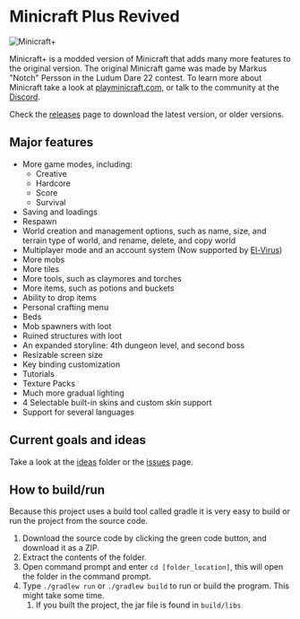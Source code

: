 # Minicraft Plus Revived
![Minicraft+](https://user-images.githubusercontent.com/37084190/138313821-75ac3112-7044-45c1-bdbb-d89f2333c2c0.png)

Minicraft+ is a modded version of Minicraft that adds many more features to the original version. The original Minicraft game was made by Markus "Notch" Persson in the Ludum Dare 22 contest.  To learn more about Minicraft take a look at [playminicraft.com](https://www.playminicraft.com), or talk to the community at the [Discord](https://discord.me/minicraft).

Check the [releases](https://github.com/chrisj42/minicraft-plus-revived/releases) page to download the latest version, or older versions.

## Major features
* More game modes, including:
  * Creative
  * Hardcore
  * Score
  * Survival
* Saving and loadings
* Respawn
* World creation and management options, such as name, size, and terrain type of world, and rename, delete, and copy world
* Multiplayer mode and an account system (Now supported by [El-Virus](https://www.github.com/ElVir-Software/minicraft-plus-online))
* More mobs
* More tiles
* More tools, such as claymores and torches
* More items, such as potions and buckets
* Ability to drop items
* Personal crafting menu
* Beds
* Mob spawners with loot
* Ruined structures with loot
* An expanded storyline: 4th dungeon level, and second boss
* Resizable screen size
* Key binding customization
* Tutorials
* Texture Packs
* Much more gradual lighting
* 4 Selectable built-in skins and custom skin support
* Support for several languages

## Current goals and ideas
Take a look at the [ideas](ideas/) folder or the [issues](https://github.com/chrisj42/minicraft-plus-revived/issues) page.

## How to build/run
Because this project uses a build tool called gradle it is very easy to build or run the project from the source code.

1. Download the source code by clicking the green code button, and download it as a ZIP.
2. Extract the contents of the folder.
3. Open command prompt and enter `cd [folder_location]`, this will open the folder in the command prompt.
4. Type `./gradlew run` or `./gradlew build` to run or build the program. This might take some time.
   1. If you built the project, the jar file is found in `build/libs`
